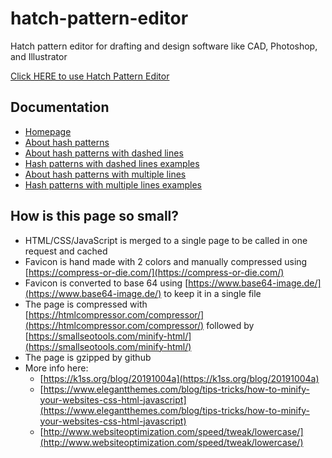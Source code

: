 # hatch-pattern-editor
Hatch pattern editor for drafting and design software like CAD, Photoshop, and Illustrator

[Click HERE to use Hatch Pattern Editor](editor.html)

## Documentation

- [Homepage](README.md)
- [About hash patterns](docs/about.md)
- [About hash patterns with dashed lines](docs/dashed-lines-about.md)
- [Hash patterns with dashed lines examples](docs/dashed-lines-examples.md)
- [About hash patterns with multiple lines](docs/multiple-lines-about.md)
- [Hash patterns with multiple lines examples](docs/multiple-lines-examples.md)

## How is this page so small?
- HTML/CSS/JavaScript is merged to a single page to be called in one request and cached
- Favicon is hand made with 2 colors and manually compressed using [https://compress-or-die.com/](https://compress-or-die.com/)
- Favicon is converted to base 64 using [https://www.base64-image.de/](https://www.base64-image.de/) to keep it in a single file
- The page is compressed with [https://htmlcompressor.com/compressor/](https://htmlcompressor.com/compressor/) followed by [https://smallseotools.com/minify-html/](https://smallseotools.com/minify-html/)
- The page is gzipped by github
- More info here:
	- [https://k1ss.org/blog/20191004a](https://k1ss.org/blog/20191004a)
	- [https://www.elegantthemes.com/blog/tips-tricks/how-to-minify-your-websites-css-html-javascript](https://www.elegantthemes.com/blog/tips-tricks/how-to-minify-your-websites-css-html-javascript)
	- [http://www.websiteoptimization.com/speed/tweak/lowercase/](http://www.websiteoptimization.com/speed/tweak/lowercase/)